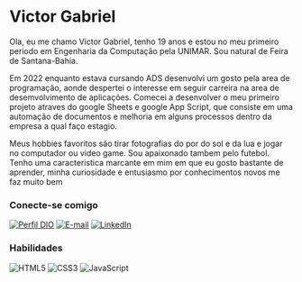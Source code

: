 
# Victor Gabriel
Ola, eu me chamo Victor Gabriel, tenho 19 anos e estou no meu primeiro periodo em Engenharia da Computação pela UNIMAR. Sou natural de Feira de Santana-Bahia.

Em 2022 enquanto estava cursando ADS desenvolvi um gosto pela area de programação, aonde despertei o interesse em seguir carreira na area de desemvolvimento de aplicações. Comecei a desenvolver o meu primeiro projeto atraves do google Sheets e google App Script, que consiste em uma automação de documentos e melhoria em alguns processos dentro da empresa a qual faço estagio.

Meus hobbies favoritos são tirar fotografias do por do sol e da lua e jogar no computador ou video game. Sou apaixonado tambem pelo futebol. Tenho uma caracteristica marcante em mim em que eu gosto bastante de aprender, minha curiosidade e entusiasmo por conhecimentos novos me faz muito bem

### Conecte-se comigo
[![Perfil DIO](https://img.shields.io/badge/-Meu%20Perfil%20na%20DIO-30A3DC?style=for-the-badge)](https://web.dio.me/users/victorflxferreira/?tab=skills)
[![E-mail](https://img.shields.io/badge/-Email-000?style=for-the-badge&logo=microsoft-outlook&logoColor=E94D5F)](mailto:victorflxferreira@gmail.com)
[![LinkedIn](https://img.shields.io/badge/-LinkedIn-000?style=for-the-badge&logo=linkedin&logoColor=30A3DC)](https://www.linkedin.com/in/victor-gabriel-741007264/)


### Habilidades
![HTML5](https://img.shields.io/badge/HTML-000?style=for-the-badge&logo=html5&logoColor=30A3DC)
![CSS3](https://img.shields.io/badge/CSS3-000?style=for-the-badge&logo=css3&logoColor=E94D5F)
![JavaScript](https://img.shields.io/badge/JavaScript-000?style=for-the-badge&logo=javascript&logoColor=30A3DC)
